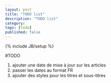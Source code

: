 ```yaml
---
layout: post
title: "TODO list"
description: "TODO list"
category: 
tags: [todo]
published: false
---
```

{% include JB/setup %}

#TODO

1. ajouter une date de mise à jour sur les articles
2. passer les dates au format FR
3. ajouter des styles pour les titres et sous-titres


